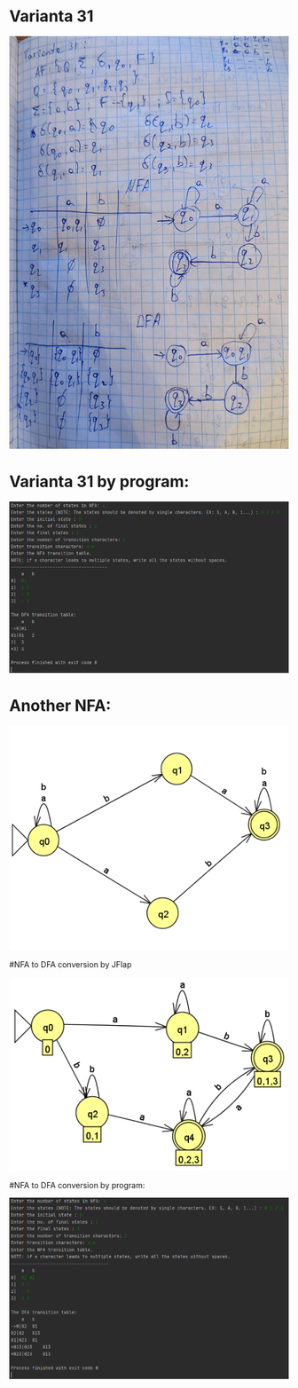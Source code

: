 # Varianta 31

![](https://github.com/Victor0120/LFPC/blob/master/lab1/screens/screen5.png)

# Varianta 31 by program:

![](https://github.com/Victor0120/LFPC/blob/master/lab1/screens/screen6.png)

# Another NFA:

![](https://github.com/Victor0120/LFPC/blob/master/lab1/screens/screen8.png)

#NFA to DFA conversion by JFlap

![](https://github.com/Victor0120/LFPC/blob/master/lab1/screens/screen9.png)

#NFA to DFA conversion by program:

![](https://github.com/Victor0120/LFPC/blob/master/lab1/screens/screen7.png)



